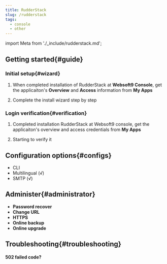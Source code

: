 ```yaml
---
title: RudderStack
slug: /rudderstack
tags:
  - console
  - other
---
```


import Meta from './_include/rudderstack.md';

<Meta name="meta" />

## Getting started{#guide}

### Initial setup{#wizard}

1. When completed installation of RudderStack at **Websoft9 Console**, get the applicaiton's **Overview** and **Access** information from **My Apps**  

2. Complete the install wizard step by step

### Login verification{#verification}

1. Completed installation RudderStack at Websoft9 console, get the applicaiton's overview and access credentials from **My Apps**  

2. Starting to verify it

## Configuration options{#configs}

- CLI
- Multilingual (√)
- SMTP (√)

## Administer{#administrator}

- **Password recover**
- **Change URL**
- **HTTPS**
- **Online backup**
- **Online upgrade**

## Troubleshooting{#troubleshooting}

#### 502 failed code?